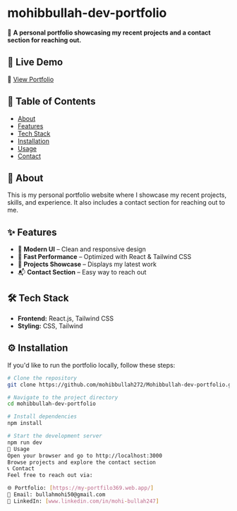 # mohibbullah-dev-portfolio

🚀 **A personal portfolio showcasing my recent projects and a contact section for reaching out.**  



## 🌟 Live Demo
🔗 [View Portfolio](https://my-portfilo369.web.app)

## 📌 Table of Contents
- [About](#about)
- [Features](#features)
- [Tech Stack](#tech-stack)
- [Installation](#installation)
- [Usage](#usage)
- [Contact](#contact)


## 📖 About
This is my personal portfolio website where I showcase my recent projects, skills, and experience. It also includes a contact section for reaching out to me.

## ✨ Features
- 🎨 **Modern UI** – Clean and responsive design  
- 🚀 **Fast Performance** – Optimized with React & Tailwind CSS  
- 📁 **Projects Showcase** – Displays my latest work  
- 📬 **Contact Section** – Easy way to reach out  

## 🛠 Tech Stack
- **Frontend:** React.js, Tailwind CSS  
- **Styling:** CSS, Tailwind  

## ⚙️ Installation
If you'd like to run the portfolio locally, follow these steps:

```sh
# Clone the repository
git clone https://github.com/mohibbullah272/Mohibbullah-dev-portfolio.git

# Navigate to the project directory
cd mohibbullah-dev-portfolio

# Install dependencies
npm install

# Start the development server
npm run dev
🚀 Usage
Open your browser and go to http://localhost:3000
Browse projects and explore the contact section
📞 Contact
Feel free to reach out via:

🌐 Portfolio: [https://my-portfilo369.web.app/]
📧 Email: bullahmohi50@gmail.com
💼 LinkedIn: [www.linkedin.com/in/mohi-bullah247]


